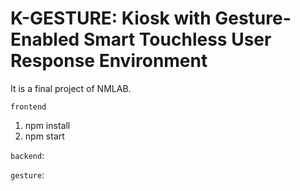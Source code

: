 # K-GESTURE: Kiosk with Gesture-Enabled Smart Touchless User Response Environment

It is a final project of NMLAB.

`frontend`

1. npm install
2. npm start

`backend`:

`gesture`:
